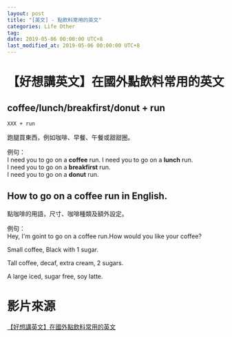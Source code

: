 ```yaml
---
layout: post
title: "[英文] - 點飲料常用的英文"
categories: Life Other
tag: 
date: 2019-05-06 00:00:00 UTC+8 
last_modified_at: 2019-05-06 00:00:00 UTC+8 
---
```



# 【好想講英文】在國外點飲料常用的英文
## coffee/lunch/breakfirst/donut + run

    XXX + run 

跑腿買東西，例如咖啡、早餐、午餐或甜甜圈。

例句：  
I need you to go on a **coffee** run.
I need you to go on a **lunch** run.  
I need you to go on a **breakfirst** run.  
I need you to go on a **donut** run.

## How to go on a coffee run in English.

點咖啡的用語，尺寸、咖啡種類及額外設定。

例句：  
Hey, I'm goint to go on a coffee run.How would you like your coffee?  

Small coffee, Black with 1 sugar.

Tall coffee, decaf, extra cream, 2 sugars.

A large iced, sugar free,  soy latte.

# 影片來源

[【好想講英文】在國外點飲料常用的英文][ref1]

[ref1]:https://www.youtube.com/watch?v=HtS3ECIbiVM "【好想講英文】在國外點飲料常用的英文"